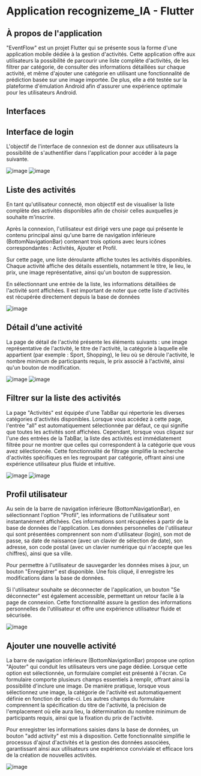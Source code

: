 # Application recognizeme_IA - Flutter
## À propos de l'application

"EventFlow" est un projet Flutter qui se présente sous la forme d'une application mobile dédiée à la gestion d'activités. Cette application offre aux utilisateurs la possibilité de parcourir une liste complète d'activités, de les filtrer par catégorie, de consulter des informations détaillées sur chaque activité, et même d'ajouter une catégorie en utilisant une fonctionnalité de prédiction basée sur une image importée. De plus, elle a été testée sur la plateforme d'émulation Android afin d'assurer une expérience optimale pour les utilisateurs Android.

## Interfaces
##  Interface de login
L'objectif de l'interface de connexion est de donner aux utilisateurs la possibilité de s'authentifier dans l'application pour accéder à la page suivante. 

![image](https://github.com/MariamBl/recognizeme_ia/assets/86015308/25008ba8-6a1d-490c-9427-05bc44d8875a) ![image](https://github.com/MariamBl/recognizeme_ia/assets/86015308/82f10a9b-2712-40ab-815a-679fd983dfa3)
##  Liste des activités
En tant qu'utilisateur connecté, mon objectif est de visualiser la liste complète des activités disponibles afin de choisir celles auxquelles je souhaite m'inscrire.

Après la connexion, l'utilisateur est dirigé vers une page qui présente le contenu principal ainsi qu'une barre de navigation inférieure (BottomNavigationBar) contenant trois options avec leurs icônes correspondantes : Activités, Ajouter et Profil.

Sur cette page, une liste déroulante affiche toutes les activités disponibles. Chaque activité affiche des détails essentiels, notamment le titre, le lieu, le prix, une image représentative, ainsi qu'un bouton de suppression.

En sélectionnant une entrée de la liste, les informations détaillées de l'activité sont affichées. Il est important de noter que cette liste d'activités est récupérée directement depuis la base de données

![image](https://github.com/MariamBl/recognizeme_ia/assets/86015308/f2987493-bda0-43bb-acf6-da7796c49b01)
##  Détail d’une activité
La page de détail de l'activité présente les éléments suivants : une image représentative de l'activité, le titre de l'activité, la catégorie à laquelle elle appartient (par exemple : Sport, Shopping), le lieu où se déroule l'activité, le nombre minimum de participants requis, le prix associé à l'activité, ainsi qu'un bouton de modification.

![image](https://github.com/MariamBl/recognizeme_ia/assets/86015308/c8cc8992-1aca-4b5d-9094-62a081c7b907) ![image](https://github.com/MariamBl/recognizeme_ia/assets/86015308/22de834b-6f6f-4744-8218-974ba705634f)
##  Filtrer sur la liste des activités
La page "Activités" est équipée d'une TabBar qui répertorie les diverses catégories d'activités disponibles. Lorsque vous accédez à cette page, l'entrée "all" est automatiquement sélectionnée par défaut, ce qui signifie que toutes les activités sont affichées. Cependant, lorsque vous cliquez sur l'une des entrées de la TabBar, la liste des activités est immédiatement filtrée pour ne montrer que celles qui correspondent à la catégorie que vous avez sélectionnée. Cette fonctionnalité de filtrage simplifie la recherche d'activités spécifiques en les regroupant par catégorie, offrant ainsi une expérience utilisateur plus fluide et intuitive.

![image](https://github.com/MariamBl/recognizeme_ia/assets/86015308/b0832783-c27c-4624-ab85-4b73e396f5ee) ![image](https://github.com/MariamBl/recognizeme_ia/assets/86015308/01e944d1-c6d5-4607-8b17-afc3e436b061)
##  Profil utilisateur
Au sein de la barre de navigation inférieure (BottomNavigationBar), en sélectionnant l'option "Profil", les informations de l'utilisateur sont instantanément affichées. Ces informations sont récupérées à partir de la base de données de l'application. Les données personnelles de l'utilisateur qui sont présentées comprennent son nom d'utilisateur (login), son mot de passe, sa date de naissance (avec un clavier de sélection de date), son adresse, son code postal (avec un clavier numérique qui n'accepte que les chiffres), ainsi que sa ville.

Pour permettre à l'utilisateur de sauvegarder les données mises à jour, un bouton "Enregistrer" est disponible. Une fois cliqué, il enregistre les modifications dans la base de données.

Si l'utilisateur souhaite se déconnecter de l'application, un bouton "Se déconnecter" est également accessible, permettant un retour facile à la page de connexion. Cette fonctionnalité assure la gestion des informations personnelles de l'utilisateur et offre une expérience utilisateur fluide et sécurisée.

![image](https://github.com/MariamBl/recognizeme_ia/assets/86015308/5ec7680f-4750-4e93-be94-f5e444212d7c)
##  Ajouter une nouvelle activité
La barre de navigation inférieure (BottomNavigationBar) propose une option "Ajouter" qui conduit les utilisateurs vers une page dédiée. Lorsque cette option est sélectionnée, un formulaire complet est présenté à l'écran. Ce formulaire comporte plusieurs champs essentiels à remplir, offrant ainsi la possibilité d'inclure une image. De manière pratique, lorsque vous sélectionnez une image, la catégorie de l'activité est automatiquement définie en fonction de celle-ci. Les autres champs du formulaire comprennent la spécification du titre de l'activité, la précision de l'emplacement où elle aura lieu, la détermination du nombre minimum de participants requis, ainsi que la fixation du prix de l'activité.

Pour enregistrer les informations saisies dans la base de données, un bouton "add activity" est mis à disposition. Cette fonctionnalité simplifie le processus d'ajout d'activités et la gestion des données associées, garantissant ainsi aux utilisateurs une expérience conviviale et efficace lors de la création de nouvelles activités.

![image](https://github.com/MariamBl/recognizeme_ia/assets/86015308/a8ffc1e3-20d8-4446-8978-99761e7656f6)
